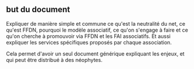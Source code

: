 ## but du document
Expliquer de manière simple et commune ce qu'est la neutralité du net, ce qu'est FFDN, 
pourquoi le modèle associatif, ce qu'on s'engage à faire et ce qu'on cherche 
à promouvoir via FFDN et les FAI associatifs.
Et aussi expliquer les services spécifiques proposés par chaque association.

Cela permet d'avoir un seul document générique expliquant les enjeux, et qui peut être distribué à des néophytes.

